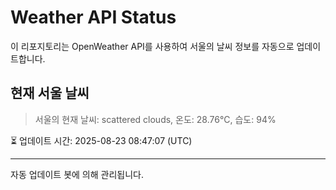 
# Weather API Status

이 리포지토리는 OpenWeather API를 사용하여 서울의 날씨 정보를 자동으로 업데이트합니다.

## 현재 서울 날씨
> 서울의 현재 날씨: scattered clouds, 온도: 28.76°C, 습도: 94%

⏳ 업데이트 시간: 2025-08-23 08:47:07 (UTC)

---
자동 업데이트 봇에 의해 관리됩니다.
